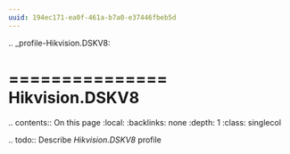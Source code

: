 ```yaml
---
uuid: 194ec171-ea0f-461a-b7a0-e37446fbeb5d
---
```

.. _profile-Hikvision.DSKV8:

===============
Hikvision.DSKV8
===============

.. contents:: On this page
    :local:
    :backlinks: none
    :depth: 1
    :class: singlecol

.. todo::
    Describe *Hikvision.DSKV8* profile
